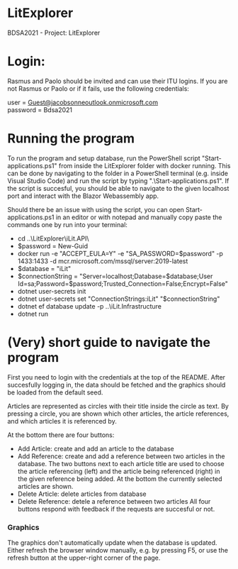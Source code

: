 # LitExplorer
BDSA2021 - Project: LitExplorer

<h1>Login:</h1>
Rasmus and Paolo should be invited and can use their ITU logins. If you are not Rasmus or Paolo or if it fails, use the following credentials:

user = Guest@jacobsonneoutlook.onmicrosoft.com
</br>
password = Bdsa2021

<h1>Running the program</h1>

To run the program and setup database, run the PowerShell script "Start-applications.ps1" from inside the LitExplorer folder with docker running. 
This can be done by navigating to the folder in a PowerShell terminal (e.g. inside Visual Studio Code) and run the script by typing ".\Start-applications.ps1".
If the script is succesful, you should be able to navigate to the given localhost port and interact with the Blazor Webassembly app. 

Should there be an issue with using the script, you can open Start-applications.ps1 in an editor or with notepad and manually copy paste the commands one by run into your terminal:
- cd ..\LitExplorer\iLit.API\
- $password = New-Guid
- docker run -e "ACCEPT_EULA=Y" -e "SA_PASSWORD=$password" -p 1433:1433 -d mcr.microsoft.com/mssql/server:2019-latest
- $database = "iLit"
- $connectionString = "Server=localhost;Database=$database;User Id=sa;Password=$password;Trusted_Connection=False;Encrypt=False"
- dotnet user-secrets init
- dotnet user-secrets set "ConnectionStrings:iLit" "$connectionString"
- dotnet ef database update -p ..\iLit.Infrastructure
- dotnet run

<h1>(Very) short guide to navigate the program</h1>

First you need to login with the credentials at the top of the README. After succesfully logging in, the data should be fetched and the graphics should be loaded from the default seed. 

Articles are represented as circles with their title inside the circle as text. By pressing a circle, you are shown which other articles, the article references, and which articles it is referenced by.

At the bottom there are four buttons:
- Add Article: create and add an article to the database
- Add Reference: create and add a reference between two articles in the database. The two buttons next to each article title are used to choose the article referencing (left) and the article being referenced (right) in the given reference being added. At the bottom the currently selected articles are shown.
- Delete Article: delete articles from database
- Delete Reference: detele a reference between two articles
All four buttons respond with feedback if the requests are succesful or not.

<h3>Graphics</h3>
The graphics don't automatically update when the database is updated. Either refresh the browser window manually, e.g. by pressing F5, or use the refresh button at the upper-right corner of the page.



